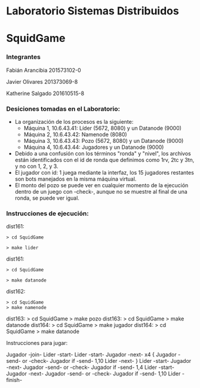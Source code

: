 # Laboratorio Sistemas Distribuidos
# SquidGame

### Integrantes
Fabián Arancibia 201573102-0

Javier Olivares 201373069-8

Katherine Salgado 201610515-8
	
### Desiciones tomadas en el Laboratorio:

- La organización de los procesos es la siguiente:
	- Máquina 1, 10.6.43.41: Líder (5672, 8080) y un Datanode (9000)
	- Máquina 2, 10.6.43.42: Namenode (8080)
	- Máquina 3, 10.6.43.43: Pozo (5672, 8080) y un Datanode (9000)
	- Máquina 4, 10.6.43.44: Jugadores y un Datanode (9000)
- Debido a una confusión con los términos "ronda" y "nivel", los archivos están identificados con el id de ronda que definimos como 1rv, 2tc y 3tn, y no con 1, 2, y 3.
- El jugador con id: 1 juega mediante la interfaz, los 15 jugadores restantes son bots manejados en la misma máquina virtual. 
- El monto del pozo se puede ver en cualquier momento de la ejecución dentro de un juego con -check-, aunque no se muestre al final de una ronda, se puede ver igual.

### Instrucciones de ejecución:

dist161:

	> cd SquidGame
	
	> make lider
dist161:

	> cd SquidGame
	
	> make datanode
dist162:

	> cd SquidGame
	> make namenode
dist163:
	> cd SquidGame
	> make pozo
dist163:
	> cd SquidGame
	> make datanode
dist164:
	> cd SquidGame
	> make jugador
dist164:
	> cd SquidGame
	> make datanode

Instrucciones para jugar:

Jugador -join-
Lider -start-
Lider -start-
Jugador -next-
x4 {
	Jugador -send- or -check-
	Jugador if -send- 1,10
	Lider -next-
}
Lider -start-
Jugador -next-
Jugador -send- or -check-
Jugador if -send- 1,4
Lider -start-
Jugador -next-
Jugador -send- or -check-
Jugador if -send- 1,10
Lider -finish-

